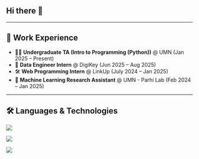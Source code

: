 ## Hi there 👋

---

## 💼 Work Experience  
- 👨‍🏫 **Undergraduate TA (Intro to Programming (Python))** @ UMN (Jan 2025 – Present)  
- 🏦 **Data Engineer Intern** @ DigiKey (Jun 2025 – Aug 2025)  
- 🛠 **Web Programming Intern** @ LinkUp (July 2024 – Jan 2025)  
- 🧪 **Machine Learning Research Assistant** @ UMN - Parhi Lab (Feb 2024 – Jan 2025) 

---
## 🛠 Languages & Technologies 
<p>
  <img src="https://skillicons.dev/icons?i=python,java,javascript,typescript,php,c,postgres" />
</p>
<p>
  <img src="https://skillicons.dev/icons?i=html,css,react,tailwind,nodejs,nextjs,spring,fastapi,pytorch,sklearn,tensorflow" />
</p>
<p>
  <img src="https://skillicons.dev/icons?i=postgresql,mongodb,docker,aws,git,vercel,kafka" />
</p>
<!--
**ryan-ng04/ryan-ng04** is a ✨ _special_ ✨ repository because its `README.md` (this file) appears on your GitHub profile.

Here are some ideas to get you started:

- 🔭 I’m currently working on ...
- 🌱 I’m currently learning ...
- 👯 I’m looking to collaborate on ...
- 🤔 I’m looking for help with ...
- 💬 Ask me about ...
- 📫 How to reach me: ...
- 😄 Pronouns: ...
- ⚡ Fun fact: ...
-->
